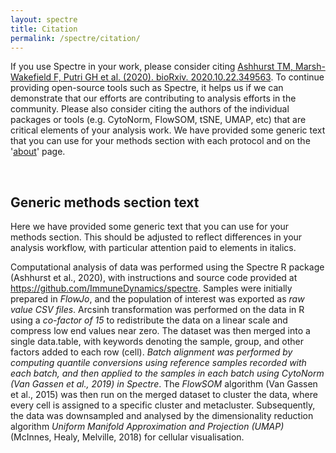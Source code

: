 ```yaml
---
layout: spectre
title: Citation
permalink: /spectre/citation/
---
```


If you use Spectre in your work, please consider citing [Ashhurst TM, Marsh-Wakefield F, Putri GH et al. (2020). bioRxiv. 2020.10.22.349563](https://www.biorxiv.org/content/10.1101/2020.10.22.349563v1.abstract). To continue providing open-source tools such as Spectre, it helps us if we can demonstrate that our efforts are contributing to analysis efforts in the community. Please also consider citing the authors of the individual packages or tools (e.g. CytoNorm, FlowSOM, tSNE, UMAP, etc) that are critical elements of your analysis work. We have provided some generic text that you can use for your methods section with each protocol and on the '[about](https://wiki.centenary.org.au/x/az0MCQ)' page.

<br />

## Generic methods section text

Here we have provided some generic text that you can use for your methods section. This should be adjusted to reflect differences in your analysis workflow, with particular attention paid to elements in italics.

Computational analysis of data was performed using the Spectre R package (Ashhurst et al., 2020), with instructions and source code provided at https://github.com/ImmuneDynamics/spectre. Samples were initially prepared in *FlowJo*, and the population of interest was exported as *raw value CSV files*. Arcsinh transformation was performed on the data in R using a *co-factor of 15* to redistribute the data on a linear scale and compress low end values near zero. The dataset was then merged into a single data.table, with keywords denoting the sample, group, and other factors added to each row (cell). *Batch alignment was performed by computing quantile conversions using reference samples recorded with each batch, and then applied to the samples in each batch using CytoNorm (Van Gassen et al., 2019) in Spectre*. The *FlowSOM* algorithm (Van Gassen et al., 2015) was then run on the merged dataset to cluster the data, where every cell is assigned to a specific cluster and metacluster. Subsequently, the data was downsampled and analysed by the dimensionality reduction algorithm *Uniform Manifold Approximation and Projection (UMAP)* (McInnes, Healy, Melville, 2018) for cellular visualisation. 

<br />
